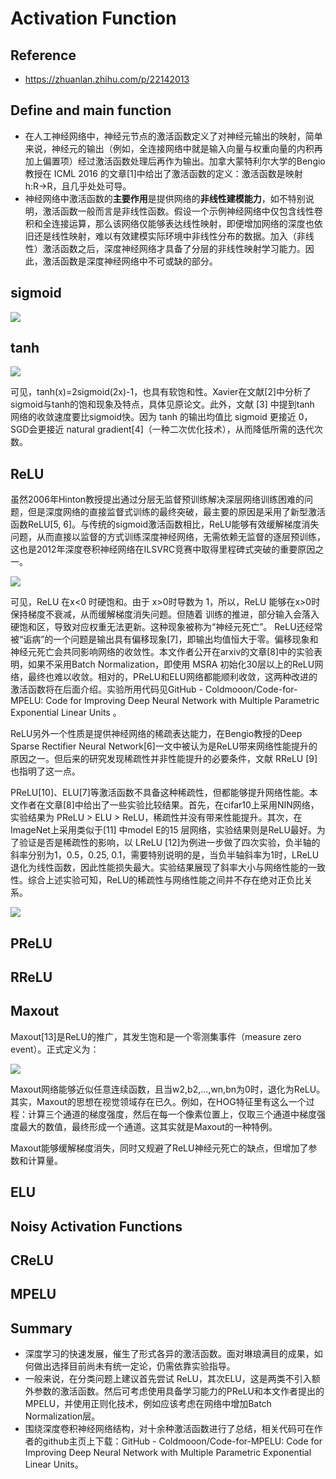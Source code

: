 # Activation Function
## Reference
+ https://zhuanlan.zhihu.com/p/22142013

## Define and main function
+ 在人工神经网络中，神经元节点的激活函数定义了对神经元输出的映射，简单来说，神经元的输出（例如，全连接网络中就是输入向量与权重向量的内积再加上偏置项）经过激活函数处理后再作为输出。加拿大蒙特利尔大学的Bengio教授在 ICML 2016 的文章[1]中给出了激活函数的定义：激活函数是映射 h:R→R，且几乎处处可导。
+ 神经网络中激活函数的**主要作用**是提供网络的**非线性建模能力**，如不特别说明，激活函数一般而言是非线性函数。假设一个示例神经网络中仅包含线性卷积和全连接运算，那么该网络仅能够表达线性映射，即便增加网络的深度也依旧还是线性映射，难以有效建模实际环境中非线性分布的数据。加入（非线性）激活函数之后，深度神经网络才具备了分层的非线性映射学习能力。因此，激活函数是深度神经网络中不可或缺的部分。

## sigmoid
![](https://pic3.zhimg.com/80/d2d1335c99df1923da4f228da3da9bdd_hd.jpg)

## tanh
![](https://pic3.zhimg.com/80/adbf164a53f8341cbf3a08c301b99b59_hd.jpg)

可见，tanh(x)=2sigmoid(2x)-1，也具有软饱和性。Xavier在文献[2]中分析了sigmoid与tanh的饱和现象及特点，具体见原论文。此外，文献 [3] 中提到tanh 网络的收敛速度要比sigmoid快。因为 tanh 的输出均值比 sigmoid 更接近 0，SGD会更接近 natural gradient[4]（一种二次优化技术），从而降低所需的迭代次数。

## ReLU
虽然2006年Hinton教授提出通过分层无监督预训练解决深层网络训练困难的问题，但是深度网络的直接监督式训练的最终突破，最主要的原因是采用了新型激活函数ReLU[5, 6]。与传统的sigmoid激活函数相比，ReLU能够有效缓解梯度消失问题，从而直接以监督的方式训练深度神经网络，无需依赖无监督的逐层预训练，这也是2012年深度卷积神经网络在ILSVRC竞赛中取得里程碑式突破的重要原因之一。

![](https://pic4.zhimg.com/80/0effc747d9b2fee78c14e390743fab69_hd.jpg)

可见，ReLU 在x<0 时硬饱和。由于 x>0时导数为 1，所以，ReLU 能够在x>0时保持梯度不衰减，从而缓解梯度消失问题。但随着
训练的推进，部分输入会落入硬饱和区，导致对应权重无法更新。这种现象被称为“神经元死亡”。
ReLU还经常被“诟病”的一个问题是输出具有偏移现象[7]，即输出均值恒大于零。偏移现象和 神经元死亡会共同影响网络的收敛性。本文作者公开在arxiv的文章[8]中的实验表明，如果不采用Batch Normalization，即使用 MSRA 初始化30层以上的ReLU网络，最终也难以收敛。相对的，PReLU和ELU网络都能顺利收敛，这两种改进的激活函数将在后面介绍。实验所用代码见GitHub - Coldmooon/Code-for-MPELU: Code for Improving Deep Neural Network with Multiple Parametric Exponential Linear Units 。

ReLU另外一个性质是提供神经网络的稀疏表达能力，在Bengio教授的Deep Sparse Rectifier Neural Network[6]一文中被认为是ReLU带来网络性能提升的原因之一。但后来的研究发现稀疏性并非性能提升的必要条件，文献 RReLU [9]也指明了这一点。

PReLU[10]、ELU[7]等激活函数不具备这种稀疏性，但都能够提升网络性能。本文作者在文章[8]中给出了一些实验比较结果。首先，在cifar10上采用NIN网络，实验结果为 PReLU > ELU > ReLU，稀疏性并没有带来性能提升。其次，在 ImageNet上采用类似于[11] 中model E的15 层网络，实验结果则是ReLU最好。为了验证是否是稀疏性的影响，以 LReLU [12]为例进一步做了四次实验，负半轴的斜率分别为1，0.5，0.25, 0.1，需要特别说明的是，当负半轴斜率为1时，LReLU退化为线性函数，因此性能损失最大。实验结果展现了斜率大小与网络性能的一致性。综合上述实验可知，ReLU的稀疏性与网络性能之间并不存在绝对正负比关系。

![](https://pic1.zhimg.com/80/1248c4bdbc1285fc1ab1586c25f65c51_hd.jpg)

## PReLU

## RReLU

## Maxout
Maxout[13]是ReLU的推广，其发生饱和是一个零测集事件（measure zero event）。正式定义为：

![](https://pic4.zhimg.com/80/8358833218327d45cdd3f19a33d5479b_hd.jpg)

Maxout网络能够近似任意连续函数，且当w2,b2,…,wn,bn为0时，退化为ReLU。 其实，Maxout的思想在视觉领域存在已久。例如，在HOG特征里有这么一个过程：计算三个通道的梯度强度，然后在每一个像素位置上，仅取三个通道中梯度强度最大的数值，最终形成一个通道。这其实就是Maxout的一种特例。

Maxout能够缓解梯度消失，同时又规避了ReLU神经元死亡的缺点，但增加了参数和计算量。

## ELU
## Noisy Activation Functions
## CReLU
## MPELU

## Summary
+ 深度学习的快速发展，催生了形式各异的激活函数。面对琳琅满目的成果，如何做出选择目前尚未有统一定论，仍需依靠实验指导。
+ 一般来说，在分类问题上建议首先尝试 ReLU，其次ELU，这是两类不引入额外参数的激活函数。然后可考虑使用具备学习能力的PReLU和本文作者提出的MPELU，并使用正则化技术，例如应该考虑在网络中增加Batch Normalization层。
+ 围绕深度卷积神经网络结构，对十余种激活函数进行了总结，相关代码可在作者的github主页上下载：GitHub - Coldmooon/Code-for-MPELU: Code for Improving Deep Neural Network with Multiple Parametric Exponential Linear Units。